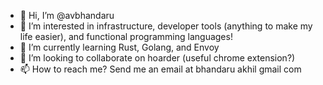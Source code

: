 - 👋 Hi, I’m @avbhandaru
- 👀 I’m interested in infrastructure, developer tools (anything to make my life easier), and functional programming languages!
- 🌱 I’m currently learning Rust, Golang, and Envoy
- 💞️ I’m looking to collaborate on hoarder (useful chrome extension?)
- 📫 How to reach me? Send me an email at bhandaru <dot> akhil <at> gmail <dot> com

<!---
avbhandaru/avbhandaru is a ✨ special ✨ repository because its `README.md` (this file) appears on your GitHub profile.
You can click the Preview link to take a look at your changes.
Test commit contents
Part 3
--->
